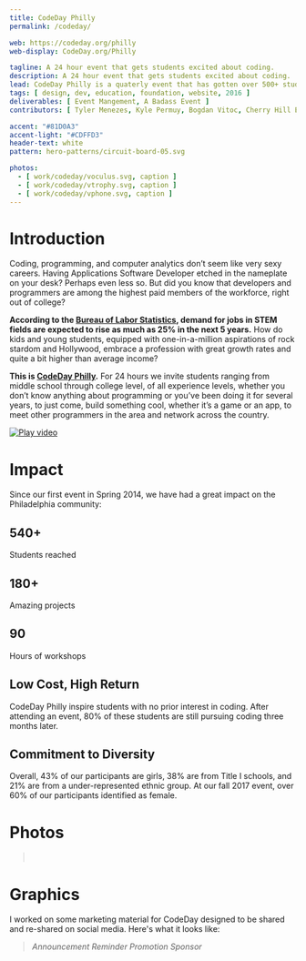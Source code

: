 ```yaml
---
title: CodeDay Philly
permalink: /codeday/

web: https://codeday.org/philly
web-display: CodeDay.org/Philly

tagline: A 24 hour event that gets students excited about coding.
description: A 24 hour event that gets students excited about coding.
lead: CodeDay Philly is a quaterly event that has gotten over 500+ students excited about coding since spring 2014.
tags: [ design, dev, education, foundation, website, 2016 ]
deliverables: [ Event Mangement, A Badass Event ]
contributors: [ Tyler Menezes, Kyle Permuy, Bogdan Vitoc, Cherry Hill East (District) ]

accent: "#81D0A3"
accent-light: "#CDFFD3"
header-text: white
pattern: hero-patterns/circuit-board-05.svg

photos:
  - [ work/codeday/voculus.svg, caption ]
  - [ work/codeday/vtrophy.svg, caption ]
  - [ work/codeday/vphone.svg, caption ]
---
```


# Introduction

Coding, programming, and computer analytics don’t seem like very sexy careers. Having Applications Software Developer etched in the nameplate on your desk? Perhaps even less so. But did you know that developers and programmers are among the highest paid members of the workforce, right out of college?

**According to the [Bureau of Labor Statistics](http://www.itworld.com/article/2945674/careers/computer-science-students-are-in-demand-and-they-know-it.html), demand for jobs in STEM fields are expected to rise as much as 25% in the next 5 years.** How do kids and young students, equipped with one-in-a-million aspirations of rock stardom and Hollywood, embrace a profession with great growth rates and quite a bit higher than average income?

**This is [CodeDay Philly](http://codeday.org/philly).** For 24 hours we invite students ranging from middle school through college level, of all experience levels, whether you don’t know anything about programming or you’ve been doing it for several years, to just come, build something cool, whether it’s a game or an app, to meet other programmers in the area and network across the country.

<p><a href="https://codeday.org/philly?wvideo=n6xc4pm90n#"><img src="{{ site.baseurl }}/media/work/codeday/video.jpg" alt="Play video" ></a></p>

# Impact

Since our first event in Spring 2014, we have had a great impact on the Philadelphia community:

<grid column-count="3" phone-column-count="1">
	<div class="brick accent-bg">
		<h2>540+</h2>
		<p class="lead">Students reached</p>
	</div>
	<div class="brick accent-bg">
		<h2>180+</h2>
		<p class="lead">Amazing projects</p>
	</div>
	<div class="brick accent-bg">
		<h2>90</h2>
		<p class="lead">Hours of workshops</p>
	</div>
</grid>

## Low Cost, High Return

CodeDay Philly inspire students with no prior interest in coding. After attending an event, 80% of these students are still pursuing coding three months later.

## Commitment to Diversity

Overall, 43% of our participants are girls, 38% are from Title I schools, and 21% are from a under-represented ethnic group. At our fall 2017 event, over 60% of our participants identified as female.

# Photos

<blockquote class="text-center">
	<row>
		<column class=""><img src="{{ site.baseurl }}/media/work/codeday/phl-f2014code.jpg" alt=""></column>
		<column class=""><img src="{{ site.baseurl }}/media/work/codeday/phl-f2014kickoff.jpg" alt=""></column>
		<column class=""><img src="{{ site.baseurl }}/media/work/codeday/phl-s2015selfie.jpg" alt=""></column>
	</row>
	<row>
		<column class="no-margin-bottom"><img src="{{ site.baseurl }}/media/work/codeday/phl-f2017event.png" alt=""></column>
		<column class="no-margin-bottom"><img src="{{ site.baseurl }}/media/work/codeday/phl-f2015mentors.jpg" alt=""></column>
	</row>
</blockquote>

# Graphics

I worked on some marketing material for CodeDay designed to be shared and re-shared on social media. Here's what it looks like:

<blockquote class="accent-light-bg text-center">
	<row>
		<column class="no-margin-bottom"><i>Announcement</i><img src="{{ site.baseurl }}/media/work/codeday/promo-back.png" alt=""></column>
		<column class="no-margin-bottom"><i>Reminder</i><img src="{{ site.baseurl }}/media/work/codeday/promo-code.png" alt=""></column>
	</row>
	<row>
		<column class="no-margin-bottom"><i>Promotion</i><img src="{{ site.baseurl }}/media/work/codeday/promo-poster.png" alt=""></column>
		<column class="no-margin-bottom"><i>Sponsor</i><img src="{{ site.baseurl }}/media/work/codeday/promo-sponsor.png" alt=""></column>
	</row>
</blockquote>
